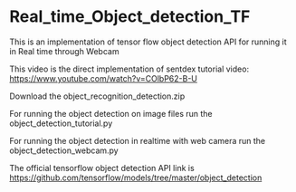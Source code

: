 # Real_time_Object_detection_TF
This is an implementation of tensor flow object detection API for running it in Real time through Webcam

This video is the direct implementation of sentdex tutorial video: https://www.youtube.com/watch?v=COlbP62-B-U

Download the object_recognition_detection.zip

For running the object detection on image files run the object_detection_tutorial.py

For running the object detection in realtime with web camera run the object_detection_webcam.py

The official tensorflow object detection API link is https://github.com/tensorflow/models/tree/master/object_detection
